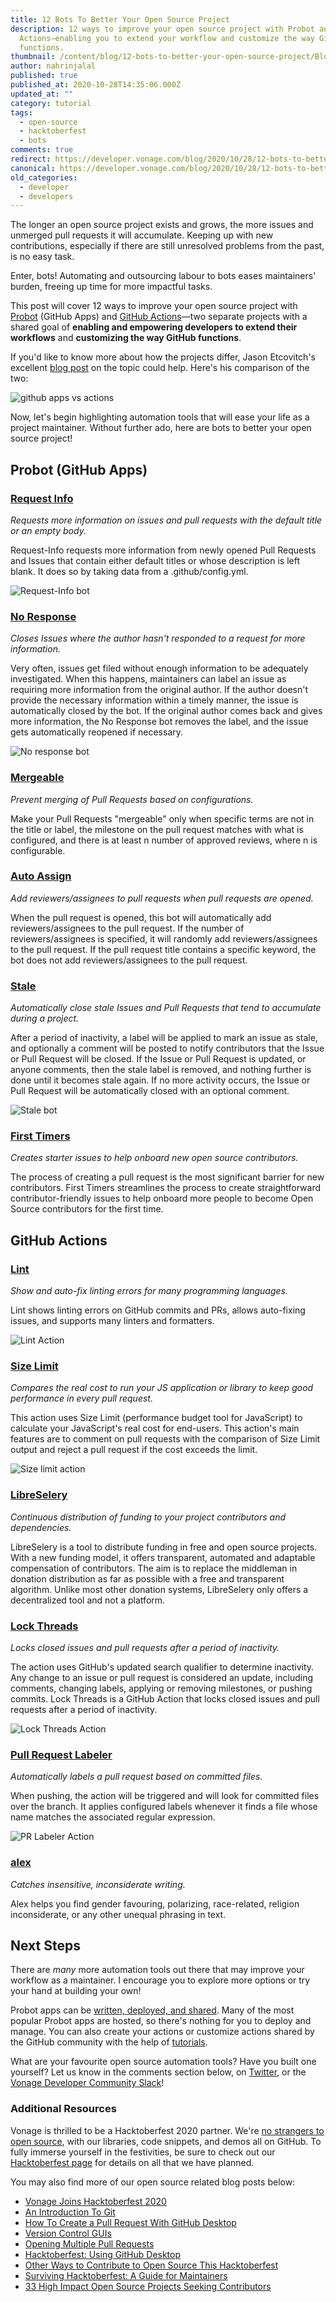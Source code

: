 ```yaml
---
title: 12 Bots To Better Your Open Source Project
description: 12 ways to improve your open source project with Probot and GitHub
  Actions—enabling you to extend your workflow and customize the way GitHub
  functions.
thumbnail: /content/blog/12-bots-to-better-your-open-source-project/Blog_Bots-Better-Opensource_1200x600.png
author: nahrinjalal
published: true
published_at: 2020-10-28T14:35:06.000Z
updated_at: ""
category: tutorial
tags:
  - open-source
  - hacktoberfest
  - bots
comments: true
redirect: https://developer.vonage.com/blog/2020/10/28/12-bots-to-better-your-open-source-project
canonical: https://developer.vonage.com/blog/2020/10/28/12-bots-to-better-your-open-source-project
old_categories:
  - developer
  - developers
---
```

The longer an open source project exists and grows, the more issues and unmerged pull requests it will accumulate. Keeping up with new contributions, especially if there are still unresolved problems from the past, is no easy task.

Enter, bots! Automating and outsourcing labour to bots eases maintainers' burden, freeing up time for more impactful tasks.

This post will cover 12 ways to improve your open source project with [Probot](https://probot.github.io/) (GitHub Apps) and [GitHub Actions](https://docs.github.com/en/free-pro-team@latest/actions)—two separate projects with a shared goal of **enabling and empowering developers to extend their workflows** and **customizing the way GitHub functions**.

If you'd like to know more about how the projects differ, Jason Etcovitch's excellent [blog post](https://jasonet.co/posts/probot-app-or-github-action-v2/#so-what-should-you-use) on the topic could help. Here's his comparison of the two:

![github apps vs actions](/content/blog/12-bots-to-better-your-open-source-project/apps-vs-actions.png "github apps vs actions")

Now, let's begin highlighting automation tools that will ease your life as a project maintainer. Without further ado, here are bots to better your open source project!

## Probot (GitHub Apps)

### [Request Info](https://probot.github.io/apps/request-info/)

*Requests more information on issues and pull requests with the default title or an empty body.*

Request-Info requests more information from newly opened Pull Requests and Issues that contain either default titles or whose description is left blank. It does so by taking data from a .github/config.yml.

![Request-Info bot](/content/blog/12-bots-to-better-your-open-source-project/req-info.png "Request-Info bot")

### [No Response](https://probot.github.io/apps/no-response/)

*Closes Issues where the author hasn't responded to a request for more information.*

Very often, issues get filed without enough information to be adequately investigated. When this happens, maintainers can label an issue as requiring more information from the original author. If the author doesn't provide the necessary information within a timely manner, the issue is automatically closed by the bot. If the original author comes back and gives more information, the No Response bot removes the label, and the issue gets automatically reopened if necessary.

![No response bot](/content/blog/12-bots-to-better-your-open-source-project/no-response-test.png "No response bot")

### [Mergeable](https://probot.github.io/apps/mergeable/)

*Prevent merging of Pull Requests based on configurations.*

Make your Pull Requests "mergeable" only when specific terms are not in the title or label, the milestone on the pull request matches with what is configured, and there is at least n number of approved reviews, where n is configurable.

### [Auto Assign](https://probot.github.io/apps/auto-assign/)

*Add reviewers/assignees to pull requests when pull requests are opened.*

When the pull request is opened, this bot will automatically add reviewers/assignees to the pull request. If the number of reviewers/assignees is specified, it will randomly add reviewers/assignees to the pull request. If the pull request title contains a specific keyword, the bot does not add reviewers/assignees to the pull request.

### [Stale](https://probot.github.io/apps/stale/)

*Automatically close stale Issues and Pull Requests that tend to accumulate during a project.*

After a period of inactivity, a label will be applied to mark an issue as stale, and optionally a comment will be posted to notify contributors that the Issue or Pull Request will be closed. If the Issue or Pull Request is updated, or anyone comments, then the stale label is removed, and nothing further is done until it becomes stale again. If no more activity occurs, the Issue or Pull Request will be automatically closed with an optional comment.

![Stale bot](/content/blog/12-bots-to-better-your-open-source-project/stale.png "Stale bot")

### [First Timers](https://probot.github.io/apps/first-timers/)

*Creates starter issues to help onboard new open source contributors.*

The process of creating a pull request is the most significant barrier for new contributors. First Timers streamlines the process to create straightforward contributor-friendly issues to help onboard more people to become Open Source contributors for the first time.

## GitHub Actions

### [Lint](https://github.com/wearerequired/lint-action)

*Show and auto-fix linting errors for many programming languages.*

Lint shows linting errors on GitHub commits and PRs, allows auto-fixing issues, and supports many linters and formatters.

![Lint Action](/content/blog/12-bots-to-better-your-open-source-project/lint-action.png "Lint Action")

### [Size Limit](https://github.com/andresz1/size-limit-action)

*Compares the real cost to run your JS application or library to keep good performance in every pull request.*

This action uses Size Limit (performance budget tool for JavaScript) to calculate your JavaScript's real cost for end-users. This action's main features are to comment on pull requests with the comparison of Size Limit output and reject a pull request if the cost exceeds the limit.

![Size limit action](/content/blog/12-bots-to-better-your-open-source-project/size-limit.png "Size limit action")

### [LibreSelery](https://github.com/protontypes/libreselery)

*Continuous distribution of funding to your project contributors and dependencies.*

LibreSelery is a tool to distribute funding in free and open source projects. With a new funding model, it offers transparent, automated and adaptable compensation of contributors. The aim is to replace the middleman in donation distribution as far as possible with a free and transparent algorithm. Unlike most other donation systems, LibreSelery only offers a decentralized tool and not a platform.

### [Lock Threads](https://github.com/dessant/lock-threads)

*Locks closed issues and pull requests after a period of inactivity.*

The action uses GitHub's updated search qualifier to determine inactivity. Any change to an issue or pull request is considered an update, including comments, changing labels, applying or removing milestones, or pushing commits. Lock Threads is a GitHub Action that locks closed issues and pull requests after a period of inactivity.

![Lock Threads Action](/content/blog/12-bots-to-better-your-open-source-project/lock-threads.png "Lock Threads Action")

### [Pull Request Labeler](https://github.com/Decathlon/pull-request-labeler-action)

*Automatically labels a pull request based on committed files.*

When pushing, the action will be triggered and will look for committed files over the branch. It applies configured labels whenever it finds a file whose name matches the associated regular expression.

![PR Labeler Action](/content/blog/12-bots-to-better-your-open-source-project/labeler.png "PR Labeler Action")

### [alex](https://github.com/theashraf/alex-action)

*Catches insensitive, inconsiderate writing.*

Alex helps you find gender favouring, polarizing, race-related, religion inconsiderate, or any other unequal phrasing in text.

## Next Steps

There are *many* more automation tools out there that may improve your workflow as a maintainer. I encourage you to explore more options or try your hand at building your own!

Probot apps can be [written, deployed, and shared](https://docs.github.com/en/free-pro-team@latest/developers/apps). Many of the most popular Probot apps are hosted, so there's nothing for you to deploy and manage. You can also create your actions or customize actions shared by the GitHub community with the help of [tutorials](https://docs.github.com/en/free-pro-team@latest/actions/creating-actions).

What are your favourite open source automation tools? Have you built one yourself? Let us know in the comments section below, on [Twitter](https://twitter.com/VonageDev), or the [Vonage Developer Community Slack](https://developer.nexmo.com/community/slack)!

### Additional Resources

Vonage is thrilled to be a Hacktoberfest 2020 partner. We're [no strangers to open source](https://youtu.be/zYJpYMCy6PA), with our libraries, code snippets, and demos all on GitHub. To fully immerse yourself in the festivities, be sure to check out our [Hacktoberfest page](https://nexmo.dev/2GZcyHc) for details on all that we have planned.

You may also find more of our open source related blog posts below:

* [Vonage Joins Hacktoberfest 2020](https://www.nexmo.com/blog/2020/09/28/vonage-joins-hacktoberfest-2020)
* [An Introduction To Git](https://www.nexmo.com/blog/2020/09/29/an-introduction-to-git-dr)
* [How To Create a Pull Request With GitHub Desktop](https://www.nexmo.com/blog/2020/10/01/how-to-create-a-pull-request-with-github-desktop)
* [Version Control GUIs](https://www.nexmo.com/blog/2020/10/02/version-control-guis)
* [Opening Multiple Pull Requests](https://www.nexmo.com/blog/2020/10/06/opening-multiple-pull-requests-dr)
* [Hacktoberfest: Using GitHub Desktop](https://www.nexmo.com/blog/2020/10/08/hacktoberfest-using-github-desktop)
* [Other Ways to Contribute to Open Source This Hacktoberfest](https://www.nexmo.com/blog/2020/10/09/other-ways-to-contribute-to-opensource-this-hacktoberfest)
* [Surviving Hacktoberfest: A Guide for Maintainers](https://www.nexmo.com/blog/2020/10/13/surviving-hacktoberfest-a-guide-for-maintainers)
* [33 High Impact Open Source Projects Seeking Contributors](https://www.nexmo.com/blog/2020/10/16/33-high-impact-open-source-projects-seeking-contributors)